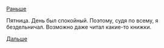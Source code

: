[Раньше](2019.02.07.md)

Пятница. День был спокойный. Поэтому, судя по всему, я бездельничал.
Возможно даже читал какие-то книжки.

 [Дальше](2019.02.09.md)